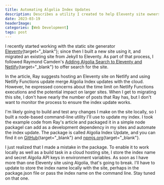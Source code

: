 ```yaml
---
title: Automating Algolia Index Updates
description: Describes a utility I created to help Eleventy site owners to automate updating their Algolia indices outside of the build process.
date: 2023-03-19
headerImage: 
categories: [Web Development]
tags: post
---
```


I recently started working with the static site generator [Eleventy](https://www.11ty.dev/){target="_blank"}; since then I built a new site using it, and migrated an existing site from Jekyll to Eleventy. As part of that process, I followed Raymond Camden's [Adding Algolia Search to Eleventy and Netlify](https://www.raymondcamden.com/2020/06/24/adding-algolia-search-to-eleventy-and-netlify){target="_blank"} to offer search for the site.

In the article, Ray suggests hosting an Eleventy site on Netlify and using Netlify Functions update merge Algolia Index updates with the cloud. However, he expressed concerns about the time limit on Netlify Functions executions and the potential impact on larger sites. When I get to migrating this site, I don't have nearly the number of posts that Ray has, but I don't want to monitor the process to ensure the index update works.

I'm likely going to build and test any changes I make on the site locally, so I built a node-based command-line utility I'll use to update my index. I took the example code from Ray's article and packaged it in a simple node packageI can add as a development dependency in my sites and automate the index update. The package is called Algolia Index Update, and you can find it on [GitHub](https://github.com/johnwargo/algolia-index-update){target="_blank"} and [npmjs.org](https://www.npmjs.com/package/algolia-index-update){target="_blank"}.

I just realized that I made a mistake in the package. To enable it to work locally as well as a build task in a cloud hosting site, I store the index name and secret Algolia API keys in environment variables. As soon as I have more than one Eleventy site using Algolia, that's going to break. I'll have to update to store the index name locally with the site, perhaps in the package.json file or pass the index name on the command line. Stay tuned on that one.
